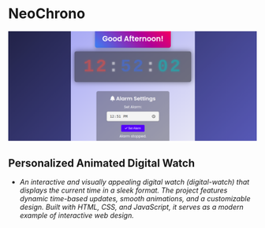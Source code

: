 # NeoChrono

![Preview](./assets/preview.png)

## Personalized Animated Digital Watch

- *An interactive and visually appealing digital watch (digital-watch) that displays the current time in a sleek format. The project features dynamic time-based updates, smooth animations, and a customizable design. Built with HTML, CSS, and JavaScript, it serves as a modern example of interactive web design.*
